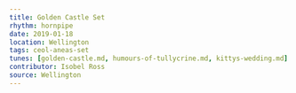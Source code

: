 ```yaml
---
title: Golden Castle Set
rhythm: hornpipe
date: 2019-01-18
location: Wellington
tags: ceol-aneas-set
tunes: [golden-castle.md, humours-of-tullycrine.md, kittys-wedding.md]
contributor: Isobel Ross
source: Wellington
---
```

